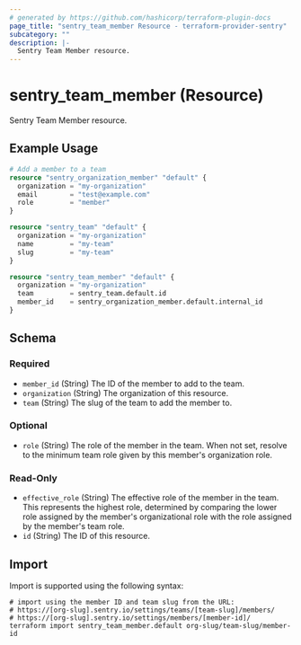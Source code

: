 ```yaml
---
# generated by https://github.com/hashicorp/terraform-plugin-docs
page_title: "sentry_team_member Resource - terraform-provider-sentry"
subcategory: ""
description: |-
  Sentry Team Member resource.
---
```


# sentry_team_member (Resource)

Sentry Team Member resource.

## Example Usage

```terraform
# Add a member to a team
resource "sentry_organization_member" "default" {
  organization = "my-organization"
  email        = "test@example.com"
  role         = "member"
}

resource "sentry_team" "default" {
  organization = "my-organization"
  name         = "my-team"
  slug         = "my-team"
}

resource "sentry_team_member" "default" {
  organization = "my-organization"
  team         = sentry_team.default.id
  member_id    = sentry_organization_member.default.internal_id
}
```

<!-- schema generated by tfplugindocs -->
## Schema

### Required

- `member_id` (String) The ID of the member to add to the team.
- `organization` (String) The organization of this resource.
- `team` (String) The slug of the team to add the member to.

### Optional

- `role` (String) The role of the member in the team. When not set, resolve to the minimum team role given by this member's organization role.

### Read-Only

- `effective_role` (String) The effective role of the member in the team. This represents the highest role, determined by comparing the lower role assigned by the member's organizational role with the role assigned by the member's team role.
- `id` (String) The ID of this resource.

## Import

Import is supported using the following syntax:

```shell
# import using the member ID and team slug from the URL:
# https://[org-slug].sentry.io/settings/teams/[team-slug]/members/
# https://[org-slug].sentry.io/settings/members/[member-id]/
terraform import sentry_team_member.default org-slug/team-slug/member-id
```
